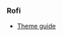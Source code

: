 ### Rofi

- [Theme guide](https://github.com/davatorium/rofi/blob/master/doc/rofi-theme.5.markdown)

<!-- ### Notifications -->

<!-- - [Try Linux Notification Center](https://github.com/phuhl/linux_notification_center) -->
